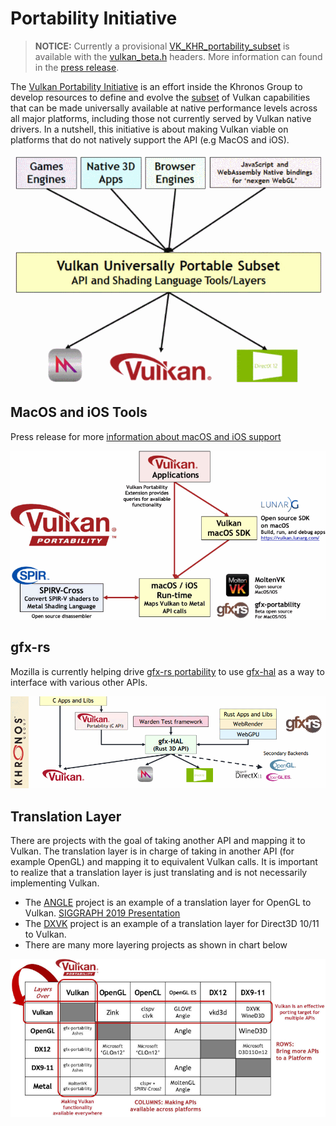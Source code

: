 # Portability Initiative

> **NOTICE:** Currently a provisional [VK_KHR_portability_subset](https://www.khronos.org/registry/vulkan/specs/1.2-extensions/man/html/VK_KHR_portability_subset.html) is available with the [vulkan_beta.h](https://github.com/KhronosGroup/Vulkan-Headers/blob/master/include/vulkan/vulkan_beta.h) headers. More information can found in the [press release](https://www.khronos.org/blog/fighting-fragmentation-vulkan-portability-extension-released-implementations-shipping).

The [Vulkan Portability Initiative](https://www.khronos.org/vulkan/portability-initiative) is an effort inside the Khronos Group to develop resources to define and evolve the [subset](https://github.com/KhronosGroup/Vulkan-Portability) of Vulkan capabilities that can be made universally available at native performance levels across all major platforms, including those not currently served by Vulkan native drivers. In a nutshell, this initiative is about making Vulkan viable on platforms that do not natively support the API (e.g MacOS and iOS).

![portability_initiative_overview.png](../images/portability_initiative_overview.png)

## MacOS and iOS Tools

Press release for more [information about macOS and iOS support](https://www.khronos.org/news/press/vulkan-applications-enabled-on-apple-platforms)

![portability_initiative_macos.png](../images/portability_initiative_macos.png)

## gfx-rs

Mozilla is currently helping drive [gfx-rs portability](https://github.com/gfx-rs/portability) to use [gfx-hal](https://gfx-rs.github.io/2017/07/24/low-level.html) as a way to interface with various other APIs.

![portability_initiative_gfxrs.png](../images/portability_initiative_gfxrs.png)

## Translation Layer

There are projects with the goal of taking another API and mapping it to Vulkan. The translation layer is in charge of taking in another API (for example OpenGL) and mapping it to equivalent Vulkan calls. It is important to realize that a translation layer is just translating and is not necessarily implementing Vulkan.

- The [ANGLE](https://github.com/google/angle) project is an example of a translation layer for OpenGL to Vulkan. [SIGGRAPH 2019 Presentation](https://www.youtube.com/watch?v=1fU4w2ZGxH4&feature=youtu.be&t=10822)
- The [DXVK](https://github.com/doitsujin/dxvk) project is an example of a translation layer for Direct3D 10/11 to Vulkan.
- There are many more layering projects as shown in chart below

![portability_initiative_table.png](../images/portability_initiative_table.png)
